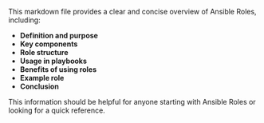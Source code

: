 This markdown file provides a clear and concise overview of Ansible Roles, including:

* **Definition and purpose**
* **Key components**
* **Role structure**
* **Usage in playbooks**
* **Benefits of using roles**
* **Example role**
* **Conclusion**

This information should be helpful for anyone starting with Ansible Roles or looking for a quick reference.
